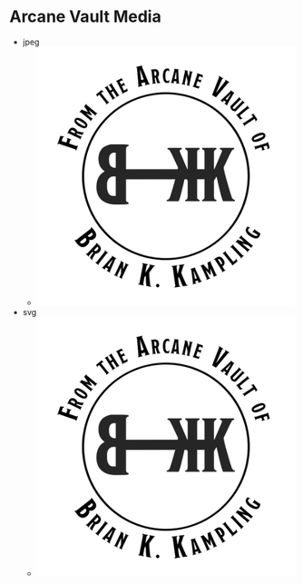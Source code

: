 # Arcane Vault Media

- jpeg
  - ![From The Arcane Vault of Brian K. Kampling](bkk.jpg)
- svg
  - ![svg logo](From-the-arcane-valut-of-brian-kampling.svg)